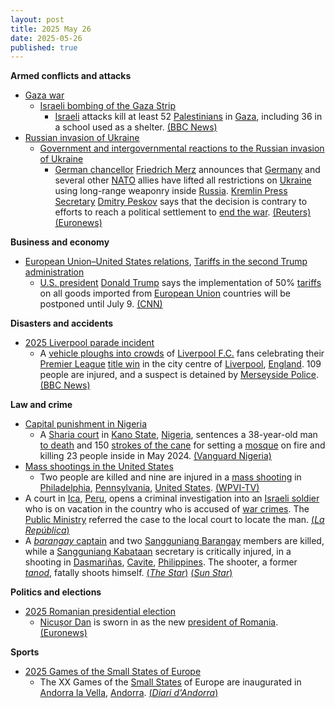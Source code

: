 ```yaml
---
layout: post
title: 2025 May 26
date: 2025-05-26
published: true
---
```



**Armed conflicts and attacks**

* [Gaza war](https://en.wikipedia.org/wiki/Gaza_war "Gaza war")
  + [Israeli bombing of the Gaza Strip](https://en.wikipedia.org/wiki/Israeli_bombing_of_the_Gaza_Strip "Israeli bombing of the Gaza Strip")
    - [Israeli](https://en.wikipedia.org/wiki/Israel_Defense_Forces "Israel Defense Forces") attacks kill at least 52 [Palestinians](https://en.wikipedia.org/wiki/Palestinians "Palestinians") in [Gaza](https://en.wikipedia.org/wiki/Gaza_Strip "Gaza Strip"), including 36 in a school used as a shelter. [(BBC News)](https://www.bbc.com/news/articles/cz9yjj54v3xo)
* [Russian invasion of Ukraine](https://en.wikipedia.org/wiki/Russian_invasion_of_Ukraine "Russian invasion of Ukraine")
  + [Government and intergovernmental reactions to the Russian invasion of Ukraine](https://en.wikipedia.org/wiki/Government_and_intergovernmental_reactions_to_the_Russian_invasion_of_Ukraine "Government and intergovernmental reactions to the Russian invasion of Ukraine")
    - [German chancellor](https://en.wikipedia.org/wiki/Chancellor_of_Germany "Chancellor of Germany") [Friedrich Merz](https://en.wikipedia.org/wiki/Friedrich_Merz "Friedrich Merz") announces that [Germany](https://en.wikipedia.org/wiki/Germany "Germany") and several other [NATO](https://en.wikipedia.org/wiki/NATO "NATO") allies have lifted all restrictions on [Ukraine](https://en.wikipedia.org/wiki/Ukraine "Ukraine") using long-range weaponry inside [Russia](https://en.wikipedia.org/wiki/Russia "Russia"). [Kremlin Press Secretary](https://en.wikipedia.org/wiki/Kremlin_Press_Secretary "Kremlin Press Secretary") [Dmitry Peskov](https://en.wikipedia.org/wiki/Dmitry_Peskov "Dmitry Peskov") says that the decision is contrary to efforts to reach a political settlement to [end the war](https://en.wikipedia.org/wiki/Peace_treaty "Peace treaty"). [(Reuters)](https://www.reuters.com/world/europe/kremlin-says-enhanced-missile-range-ukraine-would-be-dangerous-2025-05-26/) [(Euronews)](https://www.euronews.com/2025/05/26/western-allies-lift-ukraines-restrictions-on-long-range-weapons-says-merz)

**Business and economy**

* [European Union–United States relations](https://en.wikipedia.org/wiki/European_Union%E2%80%93United_States_relations "European Union–United States relations"), [Tariffs in the second Trump administration](https://en.wikipedia.org/wiki/Tariffs_in_the_second_Trump_administration "Tariffs in the second Trump administration")
  + [U.S. president](https://en.wikipedia.org/wiki/President_of_the_United_States "President of the United States") [Donald Trump](https://en.wikipedia.org/wiki/Donald_Trump "Donald Trump") says the implementation of 50% [tariffs](https://en.wikipedia.org/wiki/Tariff "Tariff") on all goods imported from [European Union](https://en.wikipedia.org/wiki/European_Union "European Union") countries will be postponed until July 9. [(CNN)](https://edition.cnn.com/2025/05/25/business/trump-eu-tariff-delay)

**Disasters and accidents**

* [2025 Liverpool parade incident](https://en.wikipedia.org/wiki/2025_Liverpool_parade_incident "2025 Liverpool parade incident")
  + A [vehicle ploughs into crowds](https://en.wikipedia.org/wiki/Vehicle-ramming_attack "Vehicle-ramming attack") of [Liverpool F.C.](https://en.wikipedia.org/wiki/Liverpool_F.C. "Liverpool F.C.") fans celebrating their [Premier League](https://en.wikipedia.org/wiki/Premier_League "Premier League") [title win](https://en.wikipedia.org/wiki/2024%E2%80%9325_Premier_League "2024–25 Premier League") in the city centre of [Liverpool](https://en.wikipedia.org/wiki/Liverpool "Liverpool"), [England](https://en.wikipedia.org/wiki/England "England"). 109 people are injured, and a suspect is detained by [Merseyside Police](https://en.wikipedia.org/wiki/Merseyside_Police "Merseyside Police"). [(BBC News)](https://www.bbc.co.uk/news/articles/c2d51kdpzk3o)

**Law and crime**

* [Capital punishment in Nigeria](https://en.wikipedia.org/wiki/Capital_punishment_in_Nigeria "Capital punishment in Nigeria")
  + A [Sharia court](https://en.wikipedia.org/wiki/Sharia#Court_procedures "Sharia") in [Kano State](https://en.wikipedia.org/wiki/Kano_State "Kano State"), [Nigeria](https://en.wikipedia.org/wiki/Nigeria "Nigeria"), sentences a 38-year-old man [to death](https://en.wikipedia.org/wiki/Death_penalty "Death penalty") and 150 [strokes of the cane](https://en.wikipedia.org/wiki/Caning "Caning") for setting a [mosque](https://en.wikipedia.org/wiki/Mosque "Mosque") on fire and killing 23 people inside in May 2024. [(Vanguard Nigeria)](https://www.vanguardngr.com/2025/05/mosque-arsonist-sentenced-to-death-by-hanging-150-strokes-of-cane/)
* [Mass shootings in the United States](https://en.wikipedia.org/wiki/Mass_shootings_in_the_United_States "Mass shootings in the United States")
  + Two people are killed and nine are injured in a [mass shooting](https://en.wikipedia.org/wiki/Mass_shooting "Mass shooting") in [Philadelphia](https://en.wikipedia.org/wiki/Philadelphia "Philadelphia"), [Pennsylvania](https://en.wikipedia.org/wiki/Pennsylvania "Pennsylvania"), [United States](https://en.wikipedia.org/wiki/United_States "United States"). [(WPVI-TV)](https://6abc.com/post/least-4-victims-shot-gunfire-erupts-fairmount-park/16559441/)
* A court in [Ica](https://en.wikipedia.org/wiki/Ica%2C_Peru "Ica, Peru"), [Peru](https://en.wikipedia.org/wiki/Peru "Peru"), opens a criminal investigation into an [Israeli soldier](https://en.wikipedia.org/wiki/Israeli_soldier "Israeli soldier") who is on vacation in the country who is accused of [war crimes](https://en.wikipedia.org/wiki/War_crimes "War crimes"). The [Public Ministry](https://en.wikipedia.org/wiki/Public_Ministry_of_Peru "Public Ministry of Peru") referred the case to the local court to locate the man. [(*La República*)](https://larepublica.pe/politica/2025/05/25/peru-abre-investigacion-contra-soldado-israeli-por-su-presunta-participacion-en-genocidio-en-gaza-hnews-467600)
* A [*barangay* captain](https://en.wikipedia.org/wiki/Barangay_captain "Barangay captain") and two [Sangguniang Barangay](https://en.wikipedia.org/wiki/Sangguniang_Barangay "Sangguniang Barangay") members are killed, while a [Sangguniang Kabataan](https://en.wikipedia.org/wiki/Sangguniang_Kabataan "Sangguniang Kabataan") secretary is critically injured, in a shooting in [Dasmariñas](https://en.wikipedia.org/wiki/Dasmari%C3%B1as "Dasmariñas"), [Cavite](https://en.wikipedia.org/wiki/Cavite "Cavite"), [Philippines](https://en.wikipedia.org/wiki/Philippines "Philippines"). The shooter, a former *[tanod](https://en.wikipedia.org/wiki/Tanod "Tanod")*, fatally shoots himself. [(*The Star*)](https://www.thestar.com.my/aseanplus/aseanplus-news/2025/05/26/four-dead-and-one-critically-hurt-in-village-hall-shooting-near-philippines039-south-manila) [(*Sun Star*)](https://www.sunstar.com.ph/manila/4-killed-including-gunman-in-dasmari%C3%B1as-shooting)

**Politics and elections**

* [2025 Romanian presidential election](https://en.wikipedia.org/wiki/2025_Romanian_presidential_election "2025 Romanian presidential election")
  + [Nicușor Dan](https://en.wikipedia.org/wiki/Nicu%C8%99or_Dan "Nicușor Dan") is sworn in as the new [president of Romania](https://en.wikipedia.org/wiki/President_of_Romania "President of Romania"). [(Euronews)](https://www.euronews.com/my-europe/2025/05/26/nicusor-dan-sworn-in-as-romanias-president-easing-countrys-political-crisis)

**Sports**

* [2025 Games of the Small States of Europe](https://en.wikipedia.org/wiki/2025_Games_of_the_Small_States_of_Europe "2025 Games of the Small States of Europe")
  + The XX Games of the [Small States](https://en.wikipedia.org/wiki/Small_states "Small states") of Europe are inaugurated in [Andorra la Vella](https://en.wikipedia.org/wiki/Andorra_la_Vella "Andorra la Vella"), [Andorra](https://en.wikipedia.org/wiki/Andorra "Andorra"). [(*Diari d'Andorra*)](https://www.diariandorra.ad/jocs-petits-estats-andorra-2025/250526/cerimonia-inaugural-dels-jocs_173678.html)
